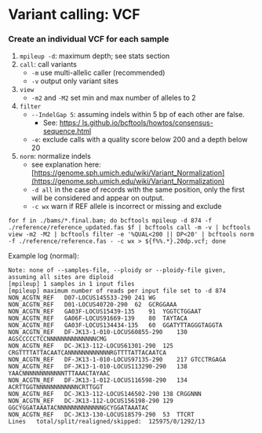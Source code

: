# Variant calling: VCF

### Create an individual VCF for each sample
1. `mpileup -d`: maximum depth; see stats section
2. `call`: call variants
   - `-m` use multi-allelic caller (recommended)
   - `-v` output only variant sites
3. `view`
   - `-m2` and `-M2` set min and max number of alleles to 2
4. `filter`
   - `--IndelGap 5`: assuming indels within 5 bp of each other are false. 
     - See: [https:/ ls.github.io/bcftools/howtos/consensus-sequence.html](https://samtools.github.io/bcftools/howtos/consensus-sequence.html)
   - `-e`: exclude calls with a quality score below 200 and a depth below 20
5. `norm`: normalize indels
   - see explanation here: [https://genome.sph.umich.edu/wiki/Variant_Normalization](https://genome.sph.umich.edu/wiki/Variant_Normalization)
   - `-d all` in the case of records with the same position, only the first will be considered and appear on output.
   - `-c wx` warn if REF allele is incorrect or missing and exclude

```
for f in ./bams/*.final.bam; do bcftools mpileup -d 874 -f ./reference/reference_updated.fas $f | bcftools call -m -v | bcftools view -m2 -M2 | bcftools filter -e '%QUAL<200 || DP<20' | bcftools norm -f ./reference/reference.fas - -c wx > ${f%%.*}.20dp.vcf; done
```

Example log (normal):
```
Note: none of --samples-file, --ploidy or --ploidy-file given, assuming all sites are diploid
[mpileup] 1 samples in 1 input files
[mpileup] maximum number of reads per input file set to -d 874
NON_ACGTN_REF	D07-LOCUS145533-290	241	WG
NON_ACGTN_REF	D01-LOCUS40720-290	62	GCRGGAAA
NON_ACGTN_REF	GA03F-LOCUS15439-135	91	YGGTCTGGAAT
NON_ACGTN_REF	GA06F-LOCUS91669-139	80	TAYTACA
NON_ACGTN_REF	GA03F-LOCUS134434-135	60	GGATYTTAGGGTAGGTA
NON_ACGTN_REF	DF-JK13-1-010-LOCUS60855-290	130	AGSCCCCCTCCNNNNNNNNNNNNNNCMG
NON_ACGTN_REF	DC-JK13-112-LOCUS61301-290	125	CRGTTTTATTACAATCANNNNNNNNNNNNRGTTTTATTACAATCA
NON_ACGTN_REF	DF-JK13-1-010-LOCUS97135-290	217	GTCCTRGAGA
NON_ACGTN_REF	DF-JK13-1-010-LOCUS113290-290	138	YAACNNNNNNNNNNNNTTTAAACTAYAAC
NON_ACGTN_REF	DF-JK13-1-012-LOCUS116598-290	134	ACRTTGGTNNNNNNNNNNNNCRTTGGT
NON_ACGTN_REF	DC-JK13-112-LOCUS146502-290	138	CRGGNNN
NON_ACGTN_REF	DC-JK13-112-LOCUS156198-290	129	GGCYGGATAAATACNNNNNNNNNNNNNGCYGGATAAATAC
NON_ACGTN_REF	DC-JK13-130-LOCUS18579-290	53	TTCRT
Lines   total/split/realigned/skipped:	125975/0/1292/13
```
